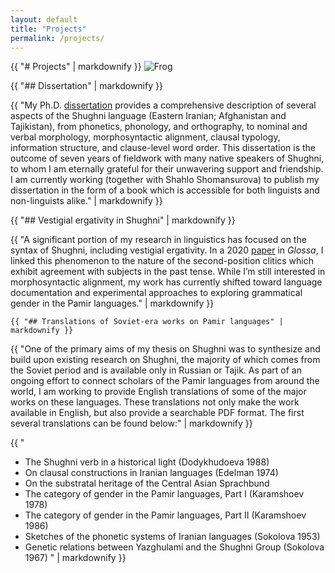 ```yaml
---
layout: default 
title: "Projects"
permalink: /projects/
---
```


<div class="about-content">
  {{ "# Projects" | markdownify }}

  <img src="https://clintonparker.github.io/assets/images/frog.jpg" alt="Frog" class="about-photo">

  {{ "## Dissertation" | markdownify }}
  
  {{ "My Ph.D. [dissertation](https://clintonparker.github.io/assets/Thesis.pdf) provides a comprehensive description of several aspects of the Shughni language (Eastern Iranian; Afghanistan and Tajikistan), from phonetics, phonology, and orthography, to nominal and verbal morphology, morphosyntactic alignment, clausal typology, information structure, and clause-level word order.  This dissertation is the outcome of seven years of fieldwork with many native speakers of Shughni, to whom I am eternally grateful for their unwavering support and friendship.  I am currently working (together with Shahlo Shomansurova) to publish my dissertation in the form of a book which is accessible for both linguists and non-linguists alike." | markdownify }}

  {{ "## Vestigial ergativity in Shughni" | markdownify }}

  {{ "A significant portion of my research in linguistics has focused on the syntax of Shughni, including vestigial ergativity. In a 2020 [paper](https://clintonparker.github.io/assets/Glossa.pdf) in _Glossa_, I linked this phenomenon to the nature of the second-position clitics which exhibit agreement with subjects in the past tense. While I’m still interested in morphosyntactic alignment, my work has currently shifted toward language documentation and experimental approaches to exploring grammatical gender in the Pamir languages." | markdownify }}

    {{ "## Translations of Soviet-era works on Pamir languages" | markdownify }}

  {{ "One of the primary aims of my thesis on Shughni was to synthesize and build upon existing research on Shughni, the majority of which comes from the Soviet period and is available only in Russian or Tajik.  As part of an ongoing effort to connect scholars of the Pamir languages from around the world, I am working to provide English translations of some of the major works on these languages.  These translations not only make the work available in English, but also provide a searchable PDF format.  The first several translations can be found below:" | markdownify }}

  {{ "
  - The Shughni verb in a historical light (Dodykhudoeva 1988)
  - On clausal constructions in Iranian languages (Edelman 1974)
  - On the substratal heritage of the Central Asian Sprachbund 
  - The category of gender in the Pamir languages, Part I (Karamshoev 1978)
  - The category of gender in the Pamir languages, Part II (Karamshoev 1986)
  - Sketches of the phonetic systems of Iranian languages (Sokolova 1953)
  - Genetic relations between Yazghulami and the Shughni Group (Sokolova 1967)
    " | markdownify }}
    
</div>

